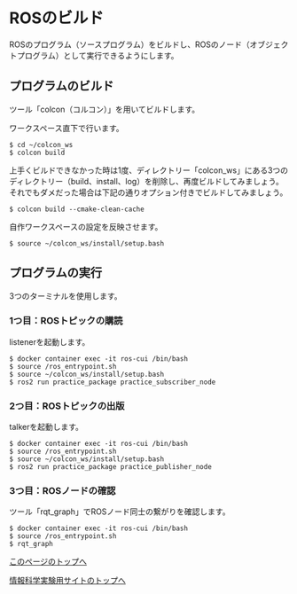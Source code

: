 # ROSのビルド
ROSのプログラム（ソースプログラム）をビルドし、ROSのノード（オブジェクトプログラム）として実行できるようにします。

## プログラムのビルド
ツール「colcon（コルコン）」を用いてビルドします。

ワークスペース直下で行います。

```
$ cd ~/colcon_ws
$ colcon build
```

上手くビルドできなかった時は1度、ディレクトリー「colcon_ws」にある3つのディレクトリー（build、install、log）を削除し、再度ビルドしてみましょう。それでもダメだった場合は下記の通りオプション付きでビルドしてみましょう。

```
$ colcon build --cmake-clean-cache
```

自作ワークスペースの設定を反映させます。

```
$ source ~/colcon_ws/install/setup.bash
```

## プログラムの実行
3つのターミナルを使用します。

### 1つ目：ROSトピックの購読
listenerを起動します。

```
$ docker container exec -it ros-cui /bin/bash
$ source /ros_entrypoint.sh
$ source ~/colcon_ws/install/setup.bash
$ ros2 run practice_package practice_subscriber_node
```

### 2つ目：ROSトピックの出版
talkerを起動します。

```
$ docker container exec -it ros-cui /bin/bash
$ source /ros_entrypoint.sh
$ source ~/colcon_ws/install/setup.bash
$ ros2 run practice_package practice_publisher_node
```

### 3つ目：ROSノードの確認  
ツール「rqt_graph」でROSノード同士の繋がりを確認します。

```
$ docker container exec -it ros-cui /bin/bash
$ source /ros_entrypoint.sh
$ rqt_graph
```

[このページのトップへ](#)

[情報科学実験用サイトのトップへ](https://stl-apu.github.io/laboratory_experiments/)
